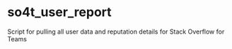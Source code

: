 # so4t_user_report
Script for pulling all user data and reputation details for Stack Overflow for Teams
